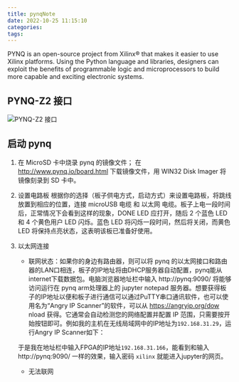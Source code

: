 ```yaml
---
title: pynqNote
date: 2022-10-25 11:15:10
categories:
tags:
---
```


PYNQ is an open-source project from Xilinx® that makes it easier to use Xilinx platforms.
Using the Python language and libraries, designers can exploit the benefits of programmable logic and microprocessors to build more capable and exciting electronic systems.

<!--more-->

## PYNQ-Z2 接口
![PYNQ-Z2 接口](https://miro.medium.com/max/720/1*UTsIblZqCsQd8BENvYPNDw.png)

## 启动 pynq
1. 在 MicroSD 卡中烧录 pynq 的镜像文件；
    在 http://www.pynq.io/board.html 下载镜像文件，用 WIN32 Disk Imager 将镜像刻录到 SD 卡中。
2. 设置电路板
    根据你的选择（板子供电方式，启动方式）来设置电路板，将跳线放置到相应的位置，连接 microUSB 电缆 和 以太网 电缆。板子上电一段时间后，正常情况下会看到这样的现象，DONE LED 应打开，随后 2 个蓝色 LED 和 4 个黄色用户 LED 闪烁。蓝色 LED 将闪烁一段时间，然后将关闭，而黄色 LED 将保持点亮状态，这表明该板已准备好使用。
3. 以太网连接
    - 联网状态：如果你的身边有路由器，则可以将 pynq 的以太网接口和路由器的LAN口相连，板子的IP地址将由DHCP服务器自动配置，pynq能从internet下载数据包。电脑浏览器地址栏中输入 http://pynq:9090/ 将能够访问运行在 pynq arm处理器上的 jupyter notepad 服务器。想要获得板子的IP地址以便和板子进行通信可以通过PuTTY串口通讯软件，也可以使用名为“Angry IP Scanner”的软件，可以从 https://angryip.org/dow nload 获得。它通常会自动检测您的网络配置并配置 IP 范围，只需要按开始按钮即可。例如我的主机在无线局域网中的IP地址为`192.168.31.29`，运行Angry IP Scanner如下：

    于是我在地址栏中输入FPGA的IP地址`192.168.31.166`，能看到和输入 http://pynq:9090/ 一样的效果，输入密码 `xilinx` 就能进入jupyter的网页。
    - 无法联网









